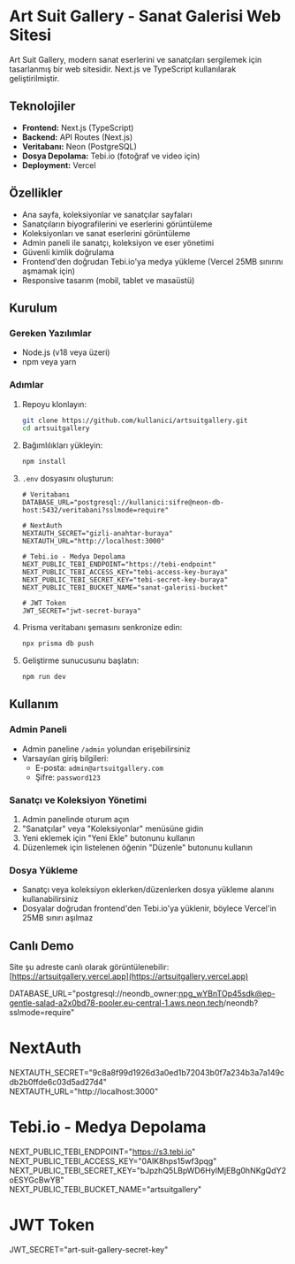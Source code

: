 # Art Suit Gallery - Sanat Galerisi Web Sitesi

Art Suit Gallery, modern sanat eserlerini ve sanatçıları sergilemek için tasarlanmış bir web sitesidir. Next.js ve TypeScript kullanılarak geliştirilmiştir.

## Teknolojiler

- **Frontend:** Next.js (TypeScript)
- **Backend:** API Routes (Next.js)
- **Veritabanı:** Neon (PostgreSQL)
- **Dosya Depolama:** Tebi.io (fotoğraf ve video için)
- **Deployment:** Vercel

## Özellikler

- Ana sayfa, koleksiyonlar ve sanatçılar sayfaları
- Sanatçıların biyografilerini ve eserlerini görüntüleme
- Koleksiyonları ve sanat eserlerini görüntüleme
- Admin paneli ile sanatçı, koleksiyon ve eser yönetimi
- Güvenli kimlik doğrulama
- Frontend'den doğrudan Tebi.io'ya medya yükleme (Vercel 25MB sınırını aşmamak için)
- Responsive tasarım (mobil, tablet ve masaüstü)

## Kurulum

### Gereken Yazılımlar

- Node.js (v18 veya üzeri)
- npm veya yarn

### Adımlar

1. Repoyu klonlayın:
   ```bash
   git clone https://github.com/kullanici/artsuitgallery.git
   cd artsuitgallery
   ```

2. Bağımlılıkları yükleyin:
   ```bash
   npm install
   ```

3. `.env` dosyasını oluşturun:
   ```
   # Veritabanı
   DATABASE_URL="postgresql://kullanici:sifre@neon-db-host:5432/veritabani?sslmode=require"

   # NextAuth
   NEXTAUTH_SECRET="gizli-anahtar-buraya"
   NEXTAUTH_URL="http://localhost:3000"

   # Tebi.io - Medya Depolama
   NEXT_PUBLIC_TEBI_ENDPOINT="https://tebi-endpoint"
   NEXT_PUBLIC_TEBI_ACCESS_KEY="tebi-access-key-buraya"
   NEXT_PUBLIC_TEBI_SECRET_KEY="tebi-secret-key-buraya"
   NEXT_PUBLIC_TEBI_BUCKET_NAME="sanat-galerisi-bucket"

   # JWT Token
   JWT_SECRET="jwt-secret-buraya"
   ```

4. Prisma veritabanı şemasını senkronize edin:
   ```bash
   npx prisma db push
   ```

5. Geliştirme sunucusunu başlatın:
   ```bash
   npm run dev
   ```

## Kullanım

### Admin Paneli

- Admin paneline `/admin` yolundan erişebilirsiniz
- Varsayılan giriş bilgileri:
  - E-posta: `admin@artsuitgallery.com`
  - Şifre: `password123`

### Sanatçı ve Koleksiyon Yönetimi

1. Admin panelinde oturum açın
2. "Sanatçılar" veya "Koleksiyonlar" menüsüne gidin
3. Yeni eklemek için "Yeni Ekle" butonunu kullanın
4. Düzenlemek için listelenen öğenin "Düzenle" butonunu kullanın

### Dosya Yükleme

- Sanatçı veya koleksiyon eklerken/düzenlerken dosya yükleme alanını kullanabilirsiniz
- Dosyalar doğrudan frontend'den Tebi.io'ya yüklenir, böylece Vercel'in 25MB sınırı aşılmaz

## Canlı Demo

Site şu adreste canlı olarak görüntülenebilir: [https://artsuitgallery.vercel.app](https://artsuitgallery.vercel.app)



DATABASE_URL="postgresql://neondb_owner:npg_wYBnTOp45sdk@ep-gentle-salad-a2x0bd78-pooler.eu-central-1.aws.neon.tech/neondb?sslmode=require"  
# NextAuth  
NEXTAUTH_SECRET="9c8a8f99d1926d3a0ed1b72043b0f7a234b3a7a149cdb2b0ffde6c03d5ad27d4"  
NEXTAUTH_URL="http://localhost:3000"  
# Tebi.io - Medya Depolama  
NEXT_PUBLIC_TEBI_ENDPOINT="https://s3.tebi.io"  
NEXT_PUBLIC_TEBI_ACCESS_KEY="0AlK8hps15wf3pqg"  
NEXT_PUBLIC_TEBI_SECRET_KEY="bJpzhQ5LBpWD6HyIMjEBg0hNKgQdY2oESYGcBwYB"  
NEXT_PUBLIC_TEBI_BUCKET_NAME="artsuitgallery"  
# JWT Token  
JWT_SECRET="art-suit-gallery-secret-key" 
